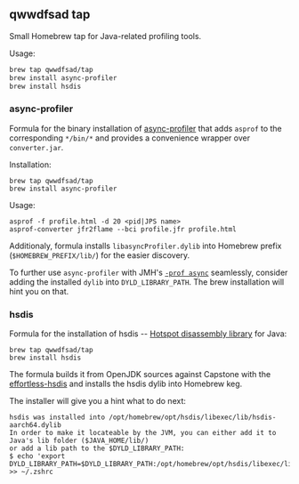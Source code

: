 ## qwwdfsad tap

Small Homebrew tap for Java-related profiling tools.

Usage:

```bash
brew tap qwwdfsad/tap
brew install async-profiler
brew install hsdis
```

### async-profiler

Formula for the binary installation of [async-profiler](https://github.com/async-profiler/async-profiler)
that adds `asprof` to the corresponding `*/bin/*` and provides a convenience wrapper over `converter.jar`.

Installation:
```
brew tap qwwdfsad/tap
brew install async-profiler
```

Usage:
```
asprof -f profile.html -d 20 <pid|JPS name>
asprof-converter jfr2flame --bci profile.jfr profile.html
```

Additionaly, formula installs `libasyncProfiler.dylib` into Homebrew prefix (`$HOMEBREW_PREFIX/lib/`) for the easier discovery.

To further use `async-profiler` with JMH's [`-prof async`](https://github.com/openjdk/jmh/blob/641f0480632f47e0dbdbf454105bbda550dd5eb7/jmh-core/src/main/java/org/openjdk/jmh/profile/AsyncProfiler.java#L65) seamlessly,
consider adding the installed `dylib` into `DYLD_LIBRARY_PATH`. The brew installation will hint you on that.

### hsdis

Formula for the installation of hsdis -- [Hotspot disassembly library](https://blogs.oracle.com/javamagazine/post/java-hotspot-hsdis-disassembler) for Java:
```
brew tap qwwdfsad/tap
brew install hsdis
```

The formula builds it from OpenJDK sources against Capstone with the [effortless-hsdis](https://github.com/qwwdfsad/effortless-hsdis)
and installs the hsdis dylib into Homebrew keg.

The installer will give you a hint what to do next:
```
hsdis was installed into /opt/homebrew/opt/hsdis/libexec/lib/hsdis-aarch64.dylib
In order to make it locateable by the JVM, you can either add it to Java's lib folder ($JAVA_HOME/lib/)
or add a lib path to the $DYLD_LIBRARY_PATH:
$ echo 'export DYLD_LIBRARY_PATH=$DYLD_LIBRARY_PATH:/opt/homebrew/opt/hsdis/libexec/lib/' >> ~/.zshrc
```